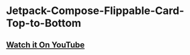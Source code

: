 # Jetpack-Compose-Flippable-Card-Top-to-Bottom

## [Watch it On YouTube](https://youtu.be/qlPc2vcKNwo)

